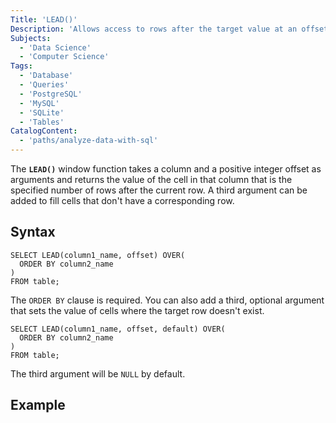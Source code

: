 ```yaml
---
Title: 'LEAD()'
Description: 'Allows access to rows after the target value at an offset.'
Subjects:
  - 'Data Science'
  - 'Computer Science'
Tags:
  - 'Database'
  - 'Queries'
  - 'PostgreSQL'
  - 'MySQL'
  - 'SQLite'
  - 'Tables'
CatalogContent:
  - 'paths/analyze-data-with-sql'
---
```


The **`LEAD()`** window function takes a column and a positive integer offset as arguments and returns the value of the cell in that column that is the specified number of rows after the current row. A third argument can be added to fill cells that don't have a corresponding row.

## Syntax

```pseudo
SELECT LEAD(column1_name, offset) OVER(
  ORDER BY column2_name
)
FROM table;
```

The `ORDER BY` clause is required. You can also add a third, optional argument that sets the value of cells where the target row doesn't exist.

```pseudo
SELECT LEAD(column1_name, offset, default) OVER(
  ORDER BY column2_name
)
FROM table;
```

The third argument will be `NULL` by default.

## Example

```sql
```